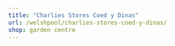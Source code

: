```yaml
---
title: "Charlies Stores Coed y Dinas"
url: /welshpool/charlies-stores-coed-y-dinas/
shop: garden centre
---
```

